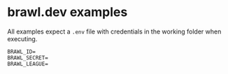 # brawl.dev examples

All examples expect a `.env` file with credentials in the working folder when executing.

```
BRAWL_ID=
BRAWL_SECRET=
BRAWL_LEAGUE=
```
